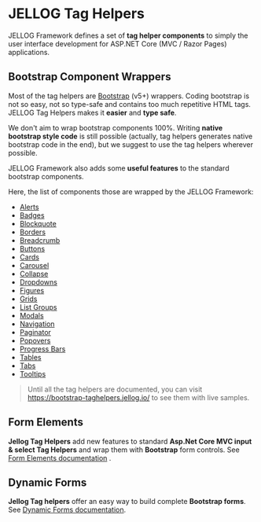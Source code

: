 # JELLOG Tag Helpers

JELLOG Framework defines a set of **tag helper components** to simply the user interface development for ASP.NET Core (MVC / Razor Pages) applications.

## Bootstrap Component Wrappers

Most of the tag helpers are [Bootstrap](https://getbootstrap.com/) (v5+) wrappers. Coding bootstrap is not so easy, not so type-safe and contains too much repetitive HTML tags. JELLOG Tag Helpers makes it **easier** and **type safe**.

We don't aim to wrap bootstrap components 100%. Writing **native bootstrap style code** is still possible (actually, tag helpers generates native bootstrap code in the end), but we suggest to use the tag helpers wherever possible.

JELLOG Framework also adds some **useful features** to the standard bootstrap components.

Here, the list of components those are wrapped by the JELLOG Framework:

* [Alerts](Alerts.md)
* [Badges](Badges.md)
* [Blockquote](Blockquote.md)
* [Borders](Borders.md)
* [Breadcrumb](Breadcrumbs.md)
* [Buttons](Buttons.md)
* [Cards](Cards.md)
* [Carousel](Carousel.md)
* [Collapse](Collapse.md)
* [Dropdowns](Dropdowns.md)
* [Figures](Figure.md)
* [Grids](Grids.md)
* [List Groups](List-Groups.md)
* [Modals](Modals.md)
* [Navigation](Navs.md)
* [Paginator](Paginator.md)
* [Popovers](Popovers.md)
* [Progress Bars](Progress-Bars.md)
* [Tables](Tables.md)
* [Tabs](Tabs.md)
* [Tooltips](Tooltips.md)

> Until all the tag helpers are documented, you can visit https://bootstrap-taghelpers.jellog.io/ to see them with live samples.

## Form Elements

**Jellog Tag Helpers** add new features to standard **Asp.Net Core MVC input & select Tag Helpers** and wrap them with **Bootstrap** form controls. See [Form Elements documentation](Form-elements.md) .

## Dynamic Forms

**Jellog Tag helpers** offer an easy way to build complete **Bootstrap forms**. See [Dynamic Forms documentation](Dynamic-Forms.md).
